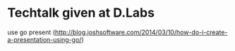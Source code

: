 # Techtalk given at D.Labs

use go present (http://blog.joshsoftware.com/2014/03/10/how-do-i-create-a-presentation-using-go/)


